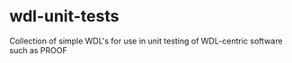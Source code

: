 # wdl-unit-tests
Collection of simple WDL's for use in unit testing of WDL-centric software such as PROOF
